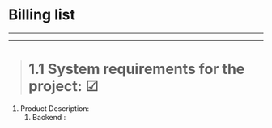 <h1> Billing list </h1> 


******
******
> # 1.1 System requirements for the project: ☑

1) Product Description:
    1) Backend : 